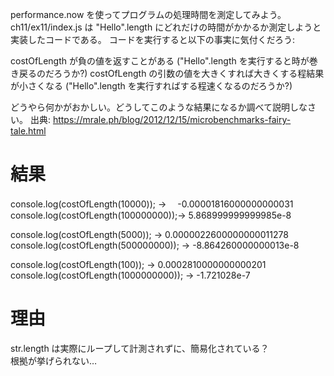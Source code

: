 performance.now を使ってプログラムの処理時間を測定してみよう。
ch11/ex11/index.js は "Hello".length にどれだけの時間がかかるか測定しようと実装したコードである。
コードを実行すると以下の事実に気付くだろう:

costOfLength が負の値を返すことがある ("Hello".length を実行すると時が巻き戻るのだろうか?)
costOfLength の引数の値を大きくすれば大きくする程結果が小さくなる ("Hello".length を実行すればする程速くなるのだろうか?)

どうやら何かがおかしい。どうしてこのような結果になるか調べて説明しなさい。
出典: https://mrale.ph/blog/2012/12/15/microbenchmarks-fairy-tale.html

# 結果

console.log(costOfLength(10000)); → 　-0.00001816000000000031
console.log(costOfLength(100000000));→ 5.868999999999985e-8

console.log(costOfLength(5000)); → 0.0000022600000000011278
console.log(costOfLength(500000000)); → -8.864260000000013e-8

console.log(costOfLength(100)); → 0.0002810000000000201
console.log(costOfLength(1000000000)); → -1.721028e-7

# 理由

str.length は実際にループして計測されずに、簡易化されている？  
根拠が挙げられない…
